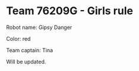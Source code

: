 # Team 76209G - Girls rule

Robot name: Gipsy Danger

Color: red

Team captain: Tina

Will be updated.
